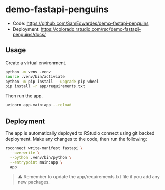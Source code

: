 # demo-fastapi-penguins

- Code: <https://github.com/SamEdwardes/demo-fastapi-penguins>
- Deployment: <https://colorado.rstudio.com/rsc/demo-fastapi-penguins/docs/>

## Usage

Create a virtual environment.

```bash
python -m venv .venv
source .venv/bin/activiate
python -m pip install --upgrade pip wheel
pip install -r app/requirements.txt
```

Then run the app.

```bash
uvicorn app.main:app --reload
```

## Deployment

The app is automatically deployed to RStudio connect using git backed deployment. Make any changes to the code, then run the following:

```bash
rsconnect write-manifest fastapi \
  --overwrite \
  --python .venv/bin/python \
  --entrypoint main:app \
  app
```

> ⚠️ Remember to update the app/requirements.txt file if you add any new packages.